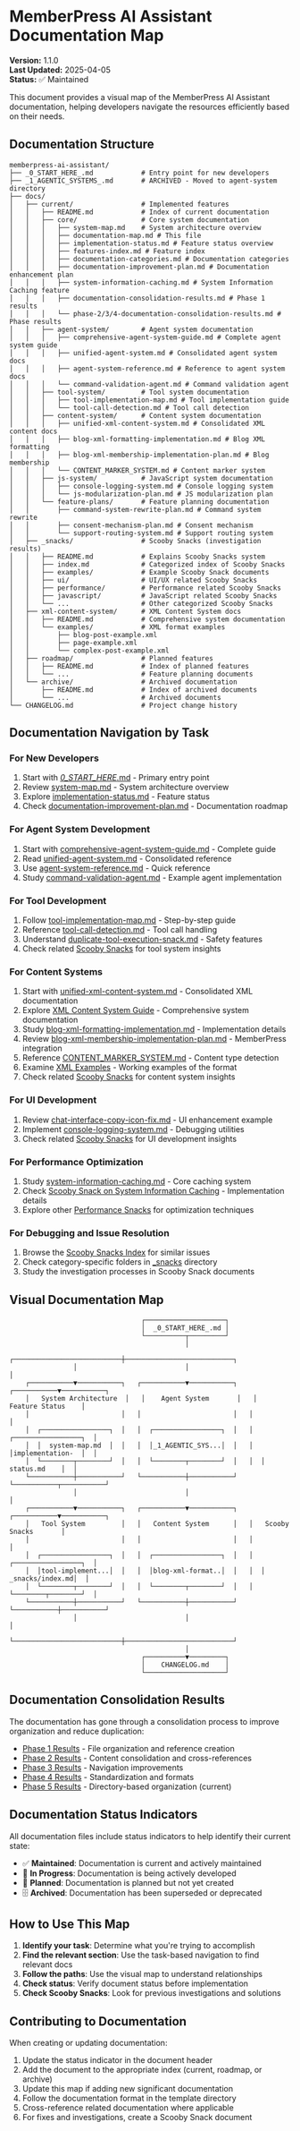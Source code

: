 # MemberPress AI Assistant Documentation Map

**Version:** 1.1.0  
**Last Updated:** 2025-04-05  
**Status:** ✅ Maintained

This document provides a visual map of the MemberPress AI Assistant documentation, helping developers navigate the resources efficiently based on their needs.

## Documentation Structure

```
memberpress-ai-assistant/
├── _0_START_HERE_.md            # Entry point for new developers
├── _1_AGENTIC_SYSTEMS_.md       # ARCHIVED - Moved to agent-system directory
├── docs/
│   ├── current/                 # Implemented features
│   │   ├── README.md            # Index of current documentation
│   │   ├── core/                # Core system documentation
│   │   │   ├── system-map.md    # System architecture overview
│   │   │   ├── documentation-map.md # This file
│   │   │   ├── implementation-status.md # Feature status overview
│   │   │   ├── features-index.md # Feature index
│   │   │   ├── documentation-categories.md # Documentation categories
│   │   │   ├── documentation-improvement-plan.md # Documentation enhancement plan
│   │   │   ├── system-information-caching.md # System Information Caching feature
│   │   │   ├── documentation-consolidation-results.md # Phase 1 results
│   │   │   └── phase-2/3/4-documentation-consolidation-results.md # Phase results
│   │   ├── agent-system/        # Agent system documentation
│   │   │   ├── comprehensive-agent-system-guide.md # Complete agent system guide
│   │   │   ├── unified-agent-system.md # Consolidated agent system docs
│   │   │   ├── agent-system-reference.md # Reference to agent system docs
│   │   │   └── command-validation-agent.md # Command validation agent
│   │   ├── tool-system/         # Tool system documentation
│   │   │   ├── tool-implementation-map.md # Tool implementation guide
│   │   │   └── tool-call-detection.md # Tool call detection
│   │   ├── content-system/      # Content system documentation
│   │   │   ├── unified-xml-content-system.md # Consolidated XML content docs
│   │   │   ├── blog-xml-formatting-implementation.md # Blog XML formatting
│   │   │   ├── blog-xml-membership-implementation-plan.md # Blog membership
│   │   │   └── CONTENT_MARKER_SYSTEM.md # Content marker system
│   │   ├── js-system/           # JavaScript system documentation
│   │   │   ├── console-logging-system.md # Console logging system
│   │   │   └── js-modularization-plan.md # JS modularization plan
│   │   └── feature-plans/       # Feature planning documentation
│   │       ├── command-system-rewrite-plan.md # Command system rewrite
│   │       ├── consent-mechanism-plan.md # Consent mechanism
│   │       └── support-routing-system.md # Support routing system
│   ├── _snacks/                 # Scooby Snacks (investigation results)
│   │   ├── README.md            # Explains Scooby Snacks system
│   │   ├── index.md             # Categorized index of Scooby Snacks
│   │   ├── examples/            # Example Scooby Snack documents
│   │   ├── ui/                  # UI/UX related Scooby Snacks
│   │   ├── performance/         # Performance related Scooby Snacks
│   │   ├── javascript/          # JavaScript related Scooby Snacks
│   │   └── ...                  # Other categorized Scooby Snacks
│   ├── xml-content-system/      # XML Content System docs
│   │   ├── README.md            # Comprehensive system documentation
│   │   └── examples/            # XML format examples
│   │       ├── blog-post-example.xml
│   │       ├── page-example.xml
│   │       └── complex-post-example.xml
│   ├── roadmap/                 # Planned features
│   │   ├── README.md            # Index of planned features
│   │   └── ...                  # Feature planning documents
│   └── archive/                 # Archived documentation
│       ├── README.md            # Index of archived documents
│       └── ...                  # Archived documents
└── CHANGELOG.md                 # Project change history
```

## Documentation Navigation by Task

### For New Developers

1. Start with [_0_START_HERE_.md](../../../_0_START_HERE_.md) - Primary entry point
2. Review [system-map.md](system-map.md) - System architecture overview
3. Explore [implementation-status.md](implementation-status.md) - Feature status
4. Check [documentation-improvement-plan.md](documentation-improvement-plan.md) - Documentation roadmap

### For Agent System Development

1. Start with [comprehensive-agent-system-guide.md](../agent-system/comprehensive-agent-system-guide.md) - Complete guide
2. Read [unified-agent-system.md](../agent-system/unified-agent-system.md) - Consolidated reference 
3. Use [agent-system-reference.md](../agent-system/agent-system-reference.md) - Quick reference
4. Study [command-validation-agent.md](../agent-system/command-validation-agent.md) - Example agent implementation

### For Tool Development

1. Follow [tool-implementation-map.md](../tool-system/tool-implementation-map.md) - Step-by-step guide
2. Reference [tool-call-detection.md](../tool-system/tool-call-detection.md) - Tool call handling
3. Understand [duplicate-tool-execution-snack.md](../../_snacks/tool-system/duplicate-tool-execution-snack.md) - Safety features
4. Check related [Scooby Snacks](../../_snacks/tool-system/) for tool system insights

### For Content Systems

1. Start with [unified-xml-content-system.md](../content-system/unified-xml-content-system.md) - Consolidated XML documentation
2. Explore [XML Content System Guide](../../xml-content-system/README.md) - Comprehensive system documentation
3. Study [blog-xml-formatting-implementation.md](../content-system/blog-xml-formatting-implementation.md) - Implementation details
4. Review [blog-xml-membership-implementation-plan.md](../content-system/blog-xml-membership-implementation-plan.md) - MemberPress integration
5. Reference [CONTENT_MARKER_SYSTEM.md](../content-system/CONTENT_MARKER_SYSTEM.md) - Content type detection
6. Examine [XML Examples](../../xml-content-system/examples/) - Working examples of the format
7. Check related [Scooby Snacks](../../_snacks/content-system/) for content system insights

### For UI Development

1. Review [chat-interface-copy-icon-fix.md](../../_snacks/interface/chat-interface-copy-icon-fix.md) - UI enhancement example
2. Implement [console-logging-system.md](../js-system/console-logging-system.md) - Debugging utilities
3. Check related [Scooby Snacks](../../_snacks/interface/) for UI development insights

### For Performance Optimization

1. Study [system-information-caching.md](system-information-caching.md) - Core caching system
2. Check [Scooby Snack on System Information Caching](../../_snacks/performance/system-information-caching.md) - Implementation details
3. Explore other [Performance Snacks](../../_snacks/performance/) for optimization techniques

### For Debugging and Issue Resolution

1. Browse the [Scooby Snacks Index](../../_snacks/index.md) for similar issues
2. Check category-specific folders in [_snacks](../../_snacks/) directory
3. Study the investigation processes in Scooby Snack documents

## Visual Documentation Map

```
                                 ┌────────────────────┐
                                 │  _0_START_HERE_.md │
                                 └──────────┬─────────┘
                                            │
                ┌───────────────────────────┼───────────────────────────┐
                │                           │                           │
    ┌───────────▼───────────┐   ┌───────────▼───────────┐   ┌───────────▼───────────┐
    │   System Architecture  │   │    Agent System       │   │     Feature Status    │
    │                       │   │                       │   │                       │
    │  ┌─────────────────┐  │   │  ┌─────────────────┐  │   │  ┌─────────────────┐  │
    │  │  system-map.md  │  │   │  │_1_AGENTIC_SYS...│  │   │  │implementation-  │  │
    │  └────────┬────────┘  │   │  └────────┬────────┘  │   │  │   status.md    │  │
    └───────────┼───────────┘   └───────────┼───────────┘   └───────────┬───────────┘
                │                           │                           │
    ┌───────────▼───────────┐   ┌───────────▼───────────┐   ┌───────────▼───────────┐
    │   Tool System         │   │   Content System      │   │   Scooby Snacks       │
    │                       │   │                       │   │                       │
    │  ┌─────────────────┐  │   │  ┌─────────────────┐  │   │  ┌─────────────────┐  │
    │  │tool-implement...│  │   │  │blog-xml-format..│  │   │  │ _snacks/index.md│  │
    │  └────────┬────────┘  │   │  └────────┬────────┘  │   │  └────────┬────────┘  │
    └───────────┼───────────┘   └───────────┼───────────┘   └───────────┼───────────┘
                │                           │                           │
                └───────────────────────────┼───────────────────────────┘
                                            │
                                 ┌──────────▼─────────┐
                                 │    CHANGELOG.md    │
                                 └────────────────────┘
```

## Documentation Consolidation Results

The documentation has gone through a consolidation process to improve organization and reduce duplication:

- [Phase 1 Results](documentation-consolidation-results.md) - File organization and reference creation
- [Phase 2 Results](phase-2-documentation-consolidation-results.md) - Content consolidation and cross-references
- [Phase 3 Results](phase-3-documentation-consolidation-results.md) - Navigation improvements
- [Phase 4 Results](phase-4-documentation-consolidation-results.md) - Standardization and formats
- [Phase 5 Results](documentation-map.md) - Directory-based organization (current)

## Documentation Status Indicators

All documentation files include status indicators to help identify their current state:

- ✅ **Maintained**: Documentation is current and actively maintained
- 🚧 **In Progress**: Documentation is being actively developed
- 🔮 **Planned**: Documentation is planned but not yet created
- 🗄️ **Archived**: Documentation has been superseded or deprecated

## How to Use This Map

1. **Identify your task**: Determine what you're trying to accomplish
2. **Find the relevant section**: Use the task-based navigation to find relevant docs
3. **Follow the paths**: Use the visual map to understand relationships
4. **Check status**: Verify document status before implementation
5. **Check Scooby Snacks**: Look for previous investigations and solutions

## Contributing to Documentation

When creating or updating documentation:

1. Update the status indicator in the document header
2. Add the document to the appropriate index (current, roadmap, or archive)
3. Update this map if adding new significant documentation
4. Follow the documentation format in the template directory
5. Cross-reference related documentation where applicable
6. For fixes and investigations, create a Scooby Snack document